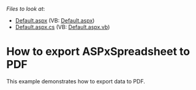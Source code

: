 <!-- default file list -->
*Files to look at*:

* [Default.aspx](./CS/T157547/Default.aspx) (VB: [Default.aspx](./VB/T157547/Default.aspx))
* [Default.aspx.cs](./CS/T157547/Default.aspx.cs) (VB: [Default.aspx.vb](./VB/T157547/Default.aspx.vb))
<!-- default file list end -->
# How to export ASPxSpreadsheet to PDF

This example demonstrates how to export data to PDF.

<br/>

